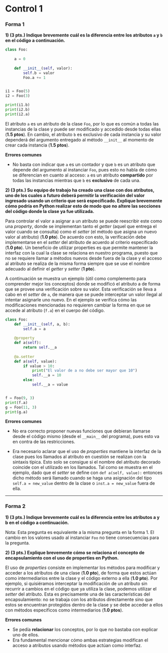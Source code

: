 # Control 1

### Forma 1

**1) (3 pts.) Indique brevemente cuál es la diferencia entre los atributos `a` y `b` en el código a continuación.**

```python
class Foo:
    
    a = 0
    
    def __init__(self, valor):
        self.b = valor
        Foo.a += 1

        
i1 = Foo(5)
i2 = Foo(3)

print(i1.b)
print(i2.b)
print(i2.a)
```

El atributo `a` es un atributo de la clase `Foo`, por lo que es común a todas las instancias de la clase y puede ser modificado y accedido desde todas ellas (**1.5 ptos**). En cambio, el atributo `b` es exclusivo de cada instancia y su valor dependerá del argumento entregado al método `__init__` al momento de crear cada instancia (**1.5 ptos**).

**Errores comunes**

* No basta con indicar que `a` es un contador y que `b` es un atributo que depende del argumento al instanciar `Foo`, pues esto no habla de cómo se diferencian en cuanto al acceso: `a` es un atributo **compartido** por todas las instancias mientras que `b` es **exclusivo** de cada una.

**2) (3 pts.) Su equipo de trabajo ha creado una clase con dos atributos, uno de los cuales a futuro deberá permitir la verificación del valor ingresado usando un criterio que será especificado. Explique brevemente cómo podría en Python realizar esto de modo que no altere las secciones del código donde la clase ya fue utilizada.**

Para controlar el valor a asignar a un atributo se puede reescribir este como una _property_, donde se implementan tanto el _getter_ (aquel que entrega el valor cuando se consulta) como el _setter_ (el método que asigna un nuevo valor al atributo) (**1.0 pto**). De acuerdo con esto, la verificación debe implementarse en el _setter_ del atributo de acuerdo al criterio especificado (**1.0 pto**). Un beneficio de utilizar properties es que permite mantener la interfaz con la cual la clase se relaciona en nuestro programa, puesto que no se requiere llamar a métodos nuevos desde fuera de la clase y el acceso al atributo se realiza de la misma forma siempre que se use el nombre adecuado al definir el _getter_ y _setter_ (**1 pto**).

A continuación se muestra un ejemplo (útil como complemento para comprender mejor los conceptos) donde se modificó el atributo a de forma que se provee una verificación sobre su valor. Esta verificación se lleva a cabo en el _setter_ de `a`, de manera que se puede interceptar un valor ilegal al intentar asignarle uno nuevo. En el ejemplo se verifica cómo las modificaciones mencionadas no requieren cambiar la forma en que se accede al atributo (`f.a`) en el cuerpo del código.

```python
class Foo:
    def __init__(self, a, b):
        self.a = a
    
    @property
    def a(self):
        return self.__a
    
    @a.setter
    def a(self, value):
        if value > 10:
            print("El valor de a no debe ser mayor que 10")
            self.__a = 10
        else:
            self.__a = value


f = Foo(9, 3)
print(f.a)
g = Foo(11, 3)
print(g.a)
```

**Errores comunes**

* No era correcto proponer nuevas funciones que debieran llamarse desde el código mismo (desde el `__main__` del programa), pues esto va en contra de las restricciones. 

* Era necesario aclarar que el uso de _properties_ mantiene la interfaz de la clase pues los llamados al atributo en cuestión se realizan con la sintaxis típica. Esto solo se consigue si el nombre del atributo decorado coincide con el utilizado en los llamados. Tal como se muestra en el ejemplo, dado que el _setter_ se define con `def a(self, value):` entonces dicho método será llamado cuando se haga una asignación del tipo `self.a = new_value` dentro de la clase o `inst.a = new_value` fuera de ella.

----------

### Forma 2
**1) (3 pts.) Indique brevemente cuál es la diferencia entre los atributos a y b en el código a continuación.**

Nota: Esta pregunta es equivalente a la misma pregunta en la forma 1. El cambio en los valores usado al instanciar `Foo` no tiene consecuencias para la pregunta.

**2) (3 pts.) Explique brevemente cómo se relaciona el concepto de encapsulamiento con el uso de properties en Python.**

El uso de _properties_ consiste en implementar los métodos para modificar y acceder a los atributos de una clase (**1.0 pto**), de forma que estos actúan como intermediarios entre la clase y el código externo a ella (**1.0 pto**). Por ejemplo, si quisiéramos interceptar la modificación de un atributo sin recurrir a cambios en el código que ya utiliza la clase, podemos utilizar el _setter_ del atributo. Esta es precisamente una de las características del encapsulamiento: no se trabaja con los atributos directamente sino que estos se encuentran protegidos dentro de la clase y se debe acceder a ellos con métodos específicos como intermediarios (**1.0 ptos**).

**Errores comunes**

* Se pedía **relacionar** los conceptos, por lo que no bastaba con explicar uno de ellos. 
* Era fundamental mencionar cómo ambas estrategias modifican el acceso a atributos usando métodos que actúan como interfaz.